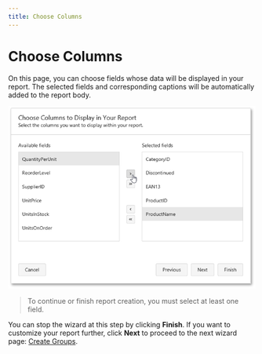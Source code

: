 ```yaml
---
title: Choose Columns
---
```

# Choose Columns
On this page, you can choose fields whose data will be displayed in your report. The selected fields and corresponding captions will be automatically added to the report body.

![web-report-designer-wizard-choose-columns](../../../../../images/img24818.png)

> To continue or finish report creation, you must select at least one field.

You can stop the wizard at this step by clicking **Finish**. If you want to customize your report further, click **Next** to proceed to the next wizard page: [Create Groups](create-groups.md).